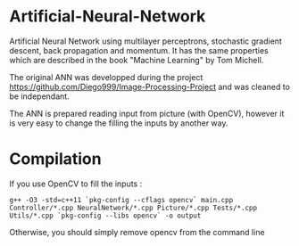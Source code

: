 # Artificial-Neural-Network
Artificial Neural Network using multilayer perceptrons, stochastic gradient descent, back propagation and momentum. It has the same properties which are described in the book "Machine Learning" by Tom Michell.

The original ANN was developped during the project https://github.com/Diego999/Image-Processing-Project and was cleaned to be independant.

The ANN is prepared reading input from picture (with OpenCV), however it is very easy to change the filling the inputs by another way.

# Compilation

If you use OpenCV to fill the inputs : 

```g++ -O3 -std=c++11 `pkg-config --cflags opencv` main.cpp Controller/*.cpp NeuralNetwork/*.cpp Picture/*.cpp Tests/*.cpp Utils/*.cpp `pkg-config --libs opencv` -o output```

Otherwise, you should simply remove opencv from the command line
